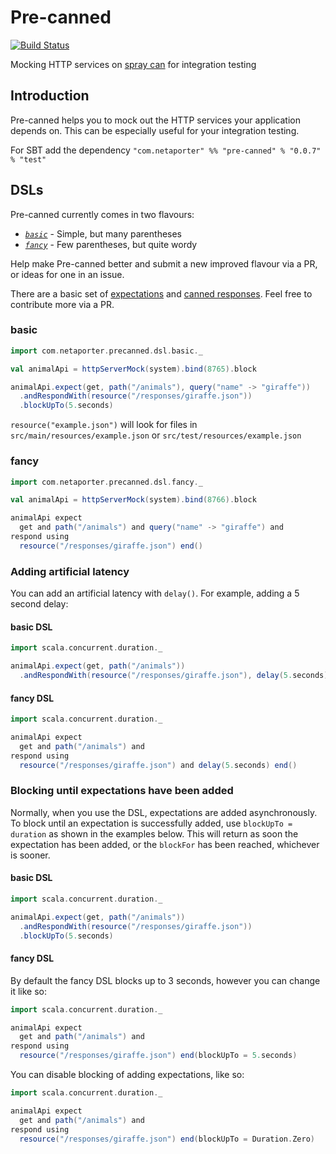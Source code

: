 Pre-canned
==========

[![Build Status](https://travis-ci.org/NET-A-PORTER/pre-canned.svg?branch=0.0.5)](https://travis-ci.org/NET-A-PORTER/pre-canned)

Mocking HTTP services on [spray can](http://spray.io) for integration testing

Introduction
------------

Pre-canned helps you to mock out the HTTP services your application depends on. This can be especially useful
for your integration testing.

For SBT add the dependency `"com.netaporter" %% "pre-canned" % "0.0.7" % "test"`

DSLs
----

Pre-canned currently comes in two flavours:

 * *[`basic`](#basic)* - Simple, but many parentheses
 * *[`fancy`](#fancy)* - Few parentheses, but quite wordy

Help make Pre-canned better and submit a new improved flavour via a PR, or ideas for one in an issue.

There are a basic set of [expectations](https://github.com/NET-A-PORTER/pre-canned/blob/master/src/main/scala/com/netaporter/precanned/Expectations.scala) and [canned responses](https://github.com/NET-A-PORTER/pre-canned/blob/master/src/main/scala/com/netaporter/precanned/CannedResponses.scala). Feel free to contribute more via a PR.

### basic

```scala
import com.netaporter.precanned.dsl.basic._

val animalApi = httpServerMock(system).bind(8765).block

animalApi.expect(get, path("/animals"), query("name" -> "giraffe"))
  .andRespondWith(resource("/responses/giraffe.json"))
  .blockUpTo(5.seconds)
```

`resource("example.json")` will look for files in `src/main/resources/example.json` or `src/test/resources/example.json`

### fancy

```scala
import com.netaporter.precanned.dsl.fancy._

val animalApi = httpServerMock(system).bind(8766).block

animalApi expect
  get and path("/animals") and query("name" -> "giraffe") and
respond using
  resource("/responses/giraffe.json") end()
```

### Adding artificial latency

You can add an artificial latency with `delay()`. For example, adding a 5 second delay:

#### basic DSL

```scala
import scala.concurrent.duration._

animalApi.expect(get, path("/animals"))
  .andRespondWith(resource("/responses/giraffe.json"), delay(5.seconds))
```

#### fancy DSL

```scala
import scala.concurrent.duration._

animalApi expect
  get and path("/animals") and
respond using
  resource("/responses/giraffe.json") and delay(5.seconds) end()
```

### Blocking until expectations have been added

Normally, when you use the DSL, expectations are added asynchronously.
To block until an expectation is successfully added, use `blockUpTo = duration`
as shown in the examples below. This will return as soon the expectation has
been added, or the `blockFor` has been reached, whichever is sooner.

#### basic DSL

```scala
import scala.concurrent.duration._

animalApi.expect(get, path("/animals"))
  .andRespondWith(resource("/responses/giraffe.json"))
  .blockUpTo(5.seconds)
```

#### fancy DSL

By default the fancy DSL blocks up to 3 seconds, however you can change it like so:

```scala
import scala.concurrent.duration._

animalApi expect
  get and path("/animals") and
respond using
  resource("/responses/giraffe.json") end(blockUpTo = 5.seconds)
```

You can disable blocking of adding expectations, like so:

```scala
import scala.concurrent.duration._

animalApi expect
  get and path("/animals") and
respond using
  resource("/responses/giraffe.json") end(blockUpTo = Duration.Zero)
```
